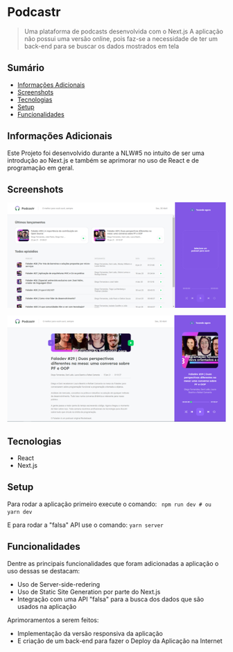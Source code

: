 # Podcastr

> Uma plataforma de podcasts desenvolvida com o Next.js
> A aplicação não possui uma versão online, pois faz-se a necessidade de ter um back-end para se buscar os dados mostrados em tela

## Sumário

- [Informações Adicionais](#Informações-Adicionais)
- [Screenshots](#Screenshots)
- [Tecnologias](#Tecnologias)
- [Setup](#setup)
- [Funcionalidades](#Funcionalidades)

## Informações Adicionais

Este Projeto foi desenvolvido durante a NLW#5 no intuito de ser uma introdução ao Next.js e também se aprimorar no uso de React e de programação em geral.

## Screenshots

![Example screenshot](./readme-images/first-screenshot.png)

![Example screenshot](./readme-images/second-screenshot.png)

## Tecnologias

- React
- Next.js

## Setup

Para rodar a aplicação primeiro execute o comando:
` npm run dev # ou yarn dev`

E para rodar a "falsa" API use o comando:
`yarn server`

## Funcionalidades

Dentre as principais funcionalidades que foram adicionadas a aplicação o uso dessas se destacam:

- Uso de Server-side-redering
- Uso de Static Site Generation por parte do Next.js
- Integração com uma API "falsa" para a busca dos dados que são usados na aplicação

Aprimoramentos a serem feitos:

- Implementação da versão responsiva da aplicação
- E criação de um back-end para fazer o Deploy da Aplicação na Internet
